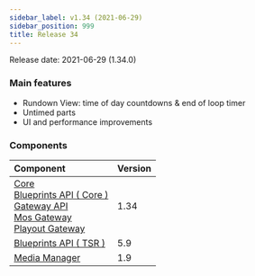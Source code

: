 ```yaml
---
sidebar_label: v1.34 (2021-06-29)
sidebar_position: 999
title: Release 34
---
```


Release date: 2021-06-29 \(1.34.0\)

### Main features

- Rundown View: time of day countdowns & end of loop timer
- Untimed parts
- UI and performance improvements

### Components

| Component                                                                                                                                                                                                                                                                                                                                                        | Version |
| :--------------------------------------------------------------------------------------------------------------------------------------------------------------------------------------------------------------------------------------------------------------------------------------------------------------------------------------------------------------- | :------ |
| [Core](https://github.com/nrkno/sofie-core) <br/> [Blueprints API ( Core )](https://www.npmjs.com/package/@sofie-automation/blueprints-integration)<br/>[Gateway API](https://www.npmjs.com/package/@sofie-automation/server-core-integration)<br/>[Mos Gateway](https://github.com/nrkno/sofie-core)<br/>[Playout Gateway](https://github.com/nrkno/sofie-core) | 1.34    |
| [Blueprints API ( TSR )](https://www.npmjs.com/package/timeline-state-resolver)                                                                                                                                                                                                                                                                                  | 5.9     |
| [Media Manager](https://github.com/nrkno/sofie-media-management)                                                                                                                                                                                                                                                                                                 | 1.9     |

